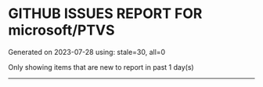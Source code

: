 
# GITHUB ISSUES REPORT FOR microsoft/PTVS


Generated on 2023-07-28 using: stale=30, all=0


Only showing items that are new to report in past 1 day(s)


---
